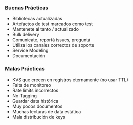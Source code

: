 ### Buenas Prácticas

- Bibliotecas actualizadas
- Artefactos de test marcados como test
- Mantenete al tanto / actualizado
- Bulk delivery
- Comunicate, reportá issues, preguntá
- Utiliza los canales correctos de soporte
- Service Modeling
- Documentación

### Malas Prácticas

- KVS que crecen en registros eternamente (no usar TTL)
- Falta de monitoreo
- Rate limits incorrectos
- No-Tagging
- Guardar data histórica
- Muy pocos documentos
- Muchas lecturas de data estática
- Mala distribución de keys